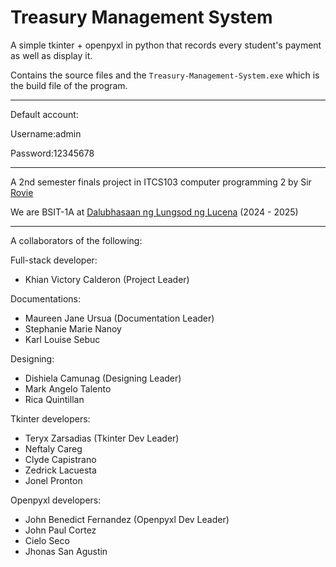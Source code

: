 # Treasury Management System

A simple tkinter + openpyxl in python that records every student's payment as well as display it.

Contains the source files and the `Treasury-Management-System.exe` which is the build file of the program.

---

Default account:

Username:admin

Password:12345678

---

A 2nd semester finals project in ITCS103 computer programming 2 by Sir [Rovie](https://github.com/itzzmerov)

We are BSIT-1A at [Dalubhasaan ng Lungsod ng Lucena](https://dll.edu.ph/) (2024 - 2025)

---

A collaborators of the following:

Full-stack developer:
- Khian Victory Calderon (Project Leader)

Documentations:
- Maureen Jane Ursua (Documentation Leader)
- Stephanie Marie Nanoy
- Karl Louise Sebuc

Designing:
- Dishiela Camunag (Designing Leader)
- Mark Angelo Talento
- Rica Quintillan

Tkinter developers:
- Teryx Zarsadias (Tkinter Dev Leader)
- Neftaly Careg
- Clyde Capistrano
- Zedrick Lacuesta
- Jonel Pronton

Openpyxl developers:
- John Benedict Fernandez (Openpyxl Dev Leader)
- John Paul Cortez
- Cielo Seco
- Jhonas San Agustin